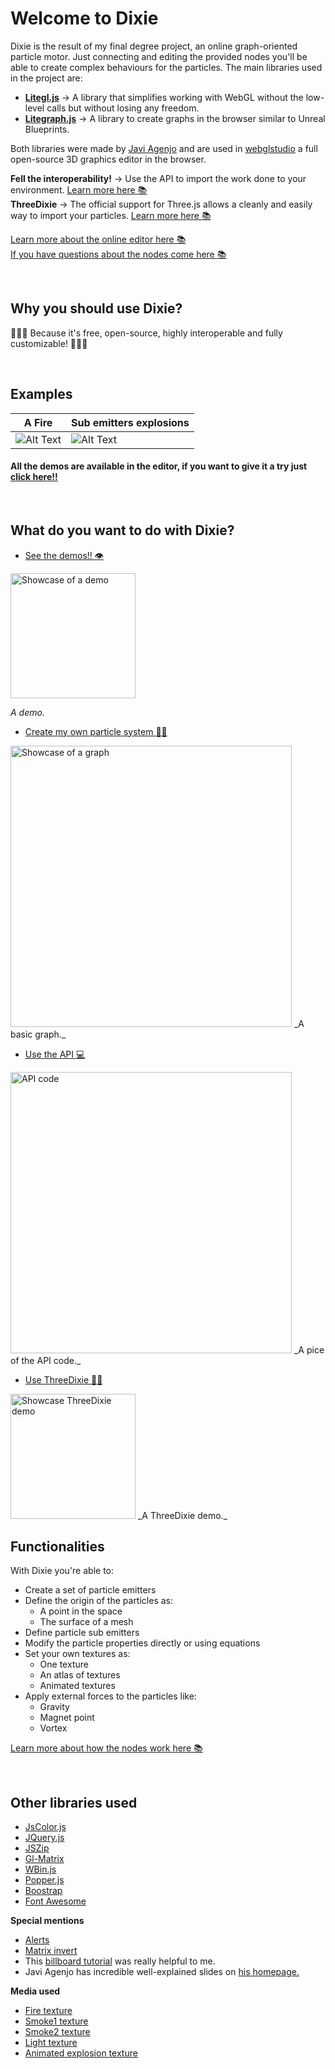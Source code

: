 # Welcome to Dixie

Dixie is the result of my final degree project, an online graph-oriented particle motor. Just connecting and editing the provided nodes you'll be able to create complex behaviours for the particles.  The main libraries used in the project are:
* **[Litegl.js](https://github.com/jagenjo/litegl.js?files=1)**  &rarr; A library that simplifies working with WebGL without the low-level calls but without losing any freedom.
* **[Litegraph.js](https://github.com/jagenjo/litegl.js?files=1)**  &rarr; A library to create graphs in the browser similar to Unreal Blueprints.

Both libraries were made by [Javi Agenjo](https://github.com/jagenjo) and are used in [webglstudio](https://github.com/jagenjo/webglstudio.js) a full open-source 3D graphics editor in the browser.

**Fell the interoperability!** &rarr; Use the API to import the work done to your environment. [Learn more here :books:](https://github.com/Pagunasa/tfg-gmj/wiki/Dixie-API)  
**ThreeDixie** &rarr; The official support for Three.js allows a cleanly and easily way to import your particles. [Learn more here :books:](https://github.com/Pagunasa/tfg-gmj/wiki/ThreeDixie) 

[Learn more about the online editor here :books:](https://github.com/Pagunasa/tfg-gmj/wiki/The-editor)  
[If you have questions about the nodes come here :books:](https://github.com/Pagunasa/tfg-gmj/wiki/The-nodes)

<br/>

## Why you should use Dixie?

:stars::stars::stars: Because it's free, open-source, highly interoperable and fully customizable!  :stars::stars::stars:

<br/>

## Examples 
| A Fire | Sub emitters explosions |
|--|--|
| ![Alt Text](https://github.com/Pagunasa/tfg-gmj/blob/master/wiki_media/Home/gif/fireg.gif) | ![Alt Text](https://github.com/Pagunasa/tfg-gmj/blob/master/wiki_media/Home/gif/explosions.gif) |

#### All the demos are available in the editor, if you want to give it a try just [click here!!](https://pagunasa.github.io/tfg-gmj/)

<br/>

## What do you want to do with Dixie?

* [See the demos!! :eye:](https://pagunasa.github.io/tfg-gmj/)

<img src="https://github.com/Pagunasa/tfg-gmj/blob/master/wiki_media/Home/images/see_demos.png" alt="Showcase of a demo" width="200"/>    

_A demo._    


* [Create my own particle system :stars::stars:](https://github.com/Pagunasa/tfg-gmj/wiki/The-editor)

<img src="https://github.com/Pagunasa/tfg-gmj/blob/master/wiki_media/Home/images/create_particles.png" alt="Showcase of a graph" width="450"/>  
_A basic graph._  

* [Use the API :computer:](https://github.com/Pagunasa/tfg-gmj/wiki/Dixie-API)

<img src="https://github.com/Pagunasa/tfg-gmj/blob/master/wiki_media/Home/images/use_API.png" alt="API code" width="450"/>  
_A pice of the API code._  

* [Use ThreeDixie :evergreen_tree::mouse2:](https://github.com/Pagunasa/tfg-gmj/wiki/ThreeDixie)

<img src="https://github.com/Pagunasa/tfg-gmj/blob/master/wiki_media/Home/images/use_threeDixie.png" alt="Showcase ThreeDixie demo" width="200"/>  
_A ThreeDixie demo._  

<br/>

## Functionalities
With Dixie you're able to:
 * Create a set of particle emitters
 * Define the origin of the particles as:
	 * A point in the space
	 * The surface of a mesh
 * Define particle sub emitters
 * Modify the particle properties directly or using equations
 * Set your own textures as:
	 * One texture
	 * An atlas of textures
	 * Animated textures
 * Apply external forces to the particles like:
	 * Gravity
	 * Magnet point
	 * Vortex

[Learn more about how the nodes work here :books:](https://github.com/Pagunasa/tfg-gmj/wiki/The-nodes) 

<br/>

## Other libraries used
* [JsColor.js](https://jscolor.com/)
* [JQuery.js](https://jquery.com/)
* [JSZip](https://stuk.github.io/jszip/)
* [Gl-Matrix](https://glmatrix.net/)
* [WBin.js](https://github.com/jagenjo/litescene.js/blob/master/guides/wbin.md)
* [Popper.js](https://popper.js.org/)
* [Boostrap](https://getbootstrap.com/)
* [Font Awesome](https://fontawesome.com/)

**Special mentions**
* [Alerts](https://codepen.io/codysechelski/pen/dYVwjb)
* [Matrix invert](http://blog.acipo.com/matrix-inversion-in-javascript/)
* This [billboard tutorial](http://www.opengl-tutorial.org/intermediate-tutorials/billboards-particles/billboards/) was really helpful to me.
* Javi Agenjo has incredible well-explained slides on [his homepage.](https://tamats.com/upf/)

**Media used**
* [Fire texture](https://toppng.com/fire-particle-effect-decal-roblox-fire-decal-PNG-free-PNG-Images_191764)
* [Smoke1 texture](https://toppng.com/smoke-particle-texture-PNG-free-PNG-Images_70935)
* [Smoke2 texture](https://toppng.com/smoke-clipart-png-tumblr-smoke-gif-animation-PNG-free-PNG-Images_170070)
* [Light texture](https://toppng.com/coolest-pink-galaxy-background-blue-light-star-particle-light-particle-PNG-free-PNG-Images_169844)
* [Animated explosion texture](https://opengameart.org/content/pixel-art-explosion-animation) 
